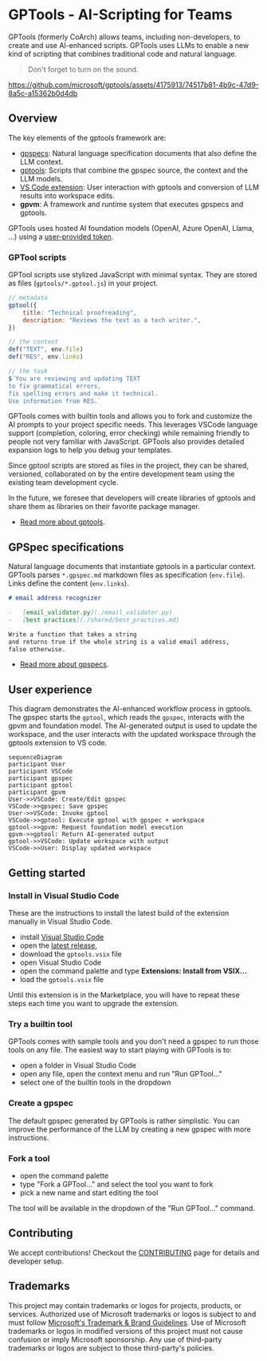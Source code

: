 # GPTools - AI-Scripting for Teams

GPTools (formerly CoArch) allows teams, including non-developers, to create and use AI-enhanced scripts. GPTools uses LLMs to enable a new kind of scripting that combines traditional code and natural language.

> Don't forget to turn on the sound.

https://github.com/microsoft/gptools/assets/4175913/74517b81-4b9c-47d9-8a5c-a15362b0d4db

## Overview

The key elements of the gptools framework are:

-   [gpspecs](./docs/gpspecs.md): Natural language specification documents that also define the LLM context.
-   [gptools](./docs/gptools.md): Scripts that combine the gpspec source, the context and the LLM models.
-   [VS Code extension](./packages/vscode/README.md): User interaction with gptools and conversion of LLM results into workspace edits.
-   **gpvm**: A framework and runtime system that executes gpspecs and gptools.

GPTools uses hosted AI foundation models (OpenAI, Azure OpenAI, Llama, ...) using a [user-provided token](./docs/token.md).

### GPTool scripts

GPTool scripts use stylized JavaScript with minimal syntax. They are stored as files (`gptools/*.gptool.js`) in your project.

```js
// metadata
gptool({
    title: "Technical proofreading",
    description: "Reviews the text as a tech writer.",
})

// the context
def("TEXT", env.file)
def("RES", env.links)

// the task
$`You are reviewing and updating TEXT 
to fix grammatical errors, 
fix spelling errors and make it technical.
Use information from RES.`
```

GPTools comes with builtin tools and allows you to fork and customize the AI prompts to your project specific needs.
This leverages VSCode language support (completion, coloring, error checking)
while remaining friendly to people not very familiar with JavaScript.
GPTools also provides detailed expansion logs to help you debug your templates.

Since gptool scripts are stored as files in the project, they can be shared, versioned, collaborated on by the entire development team
using the existing team development cycle.

In the future, we foresee that developers will create libraries of gptools and share them as libraries on their favorite package manager.

-   [Read more about gptools](./docs/gptools.md).

## GPSpec specifications

Natural language documents that instantiate gptools in a particular context. GPTools parses `*.gpspec.md` markdown files as specification (`env.file`). Links define the content (`env.links`).

```markdown
# email address recognizer

-   [email_validator.py](./email_validator.py)
-   [best practices](./shared/best_practices.md)

Write a function that takes a string
and returns true if the whole string is a valid email address,
false otherwise.
```

-   [Read more about gpspecs](./docs/gpspecs.md).

## User experience

This diagram demonstrates the AI-enhanced workflow process in gptools. The gpspec starts the `gptool`, which reads the `gpspec`, interacts with the gpvm and foundation model.
The AI-generated output is used to update the workspace, and the user interacts with the updated workspace through the gptools extension to VS code.

```mermaid
sequenceDiagram
participant User
participant VSCode
participant gpspec
participant gptool
participant gpvm
User->>VSCode: Create/Edit gpspec
VSCode->>gpspec: Save gpspec
User->>VSCode: Invoke gptool
VSCode->>gptool: Execute gptool with gpspec + workspace
gptool->>gpvm: Request foundation model execution
gpvm->>gptool: Return AI-generated output
gptool->>VSCode: Update workspace with output
VSCode->>User: Display updated workspace
```

## Getting started

### Install in Visual Studio Code

These are the instructions to install the latest build of the extension manually in Visual Studio Code.

-   install [Visual Studio Code](https://code.visualstudio.com/Download)
-   open the [latest release](https://github.com/microsoft/gptools/releases/latest/),
-   download the `gptools.vsix` file
-   open Visual Studio Code
-   open the command palette and type **Extensions: Install from VSIX...**
-   load the `gptools.vsix` file

Until this extension is in the Marketplace, you will have to repeat these steps each time you want to upgrade the extension.

### Try a builtin tool

GPTools comes with sample tools and you don't need a gpspec to run those tools on any file. The easiest way to start playing with GPTools is to:

-   open a folder in Visual Studio Code
-   open any file, open the context menu and run "Run GPTool..."
-   select one of the builtin tools in the dropdown

### Create a gpspec

The default gpspec generated by GPTools is rather simplistic. You can improve the performance of the LLM
by creating a new gpspec with more instructions.

### Fork a tool

-   open the command palette
-   type "Fork a GPTool..." and select the tool you want to fork
-   pick a new name and start editing the tool

The tool will be available in the dropdown of the "Run GPTool..." command.

## Contributing

We accept contributions! Checkout the [CONTRIBUTING](./CONTRIBUTING.md) page for details and developer setup.

## Trademarks

This project may contain trademarks or logos for projects, products, or services. Authorized use of Microsoft
trademarks or logos is subject to and must follow
[Microsoft's Trademark & Brand Guidelines](https://www.microsoft.com/en-us/legal/intellectualproperty/trademarks/usage/general).
Use of Microsoft trademarks or logos in modified versions of this project must not cause confusion or imply Microsoft sponsorship.
Any use of third-party trademarks or logos are subject to those third-party's policies.
